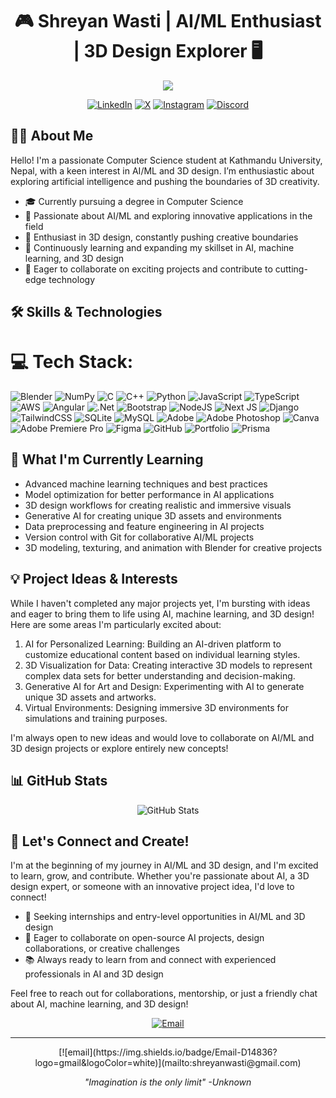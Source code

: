 <h1 align="center">🎮 Shreyan Wasti | AI/ML Enthusiast | 3D Design Explorer  🖥️</h1>

<p align="center">
  <img src="https://readme-typing-svg.herokuapp.com?lines=Computer+Science+Student;Passionate+Game+Developer;Exploring+AI+And+Machine+Learning;Ready+for+New+Challenges&center=true&width=380&height=45">
</p>

<p align="center">
  <a href="https://www.linkedin.com/in/shreyanwasti/"><img src="https://img.shields.io/badge/LinkedIn-0077B5?style=for-the-badge&logo=linkedin&logoColor=white" alt="LinkedIn"></a>
 <a href="https://x.com/ShreyanWasti"><img src="https://img.shields.io/badge/X-000000?style=for-the-badge&logo=x&logoColor=white" alt="X"></a>
  <a href="https://www.instagram.com/its.sryn__/"><img src="https://img.shields.io/badge/Instagram-E4405F?style=for-the-badge&logo=instagram&logoColor=white" alt="Instagram"></a>
  <a href="https://discord.com/users/715777002283728966"><img src="https://img.shields.io/badge/Discord-7289DA?style=for-the-badge&logo=discord&logoColor=white" alt="Discord"></a>
</p>

## 👨‍💻 About Me

Hello! I'm a passionate Computer Science student at Kathmandu University, Nepal, with a keen interest in AI/ML and 3D design. I’m enthusiastic about exploring artificial intelligence and pushing the boundaries of 3D creativity.
- 🎓 Currently pursuing a degree in Computer Science
- 🤖 Passionate about AI/ML and exploring innovative applications in the field
- 🎨 Enthusiast in 3D design, constantly pushing creative boundaries
- 🌱 Continuously learning and expanding my skillset in AI, machine learning, and 3D design
- 🤝 Eager to collaborate on exciting projects and contribute to cutting-edge technology


## 🛠️ Skills & Technologies


# 💻 Tech Stack:
![Blender](https://img.shields.io/badge/blender-%23F5792A.svg?style=for-the-badge&logo=blender&logoColor=white) ![NumPy](https://img.shields.io/badge/numpy-%23013243.svg?style=for-the-badge&logo=numpy&logoColor=white)
![C](https://img.shields.io/badge/c-%2300599C.svg?style=for-the-badge&logo=c&logoColor=white) ![C++](https://img.shields.io/badge/c++-%2300599C.svg?style=for-the-badge&logo=c%2B%2B&logoColor=white) ![Python](https://img.shields.io/badge/python-3670A0?style=for-the-badge&logo=python&logoColor=ffdd54)  ![JavaScript](https://img.shields.io/badge/javascript-%23323330.svg?style=for-the-badge&logo=javascript&logoColor=%23F7DF1E)  ![TypeScript](https://img.shields.io/badge/typescript-%23007ACC.svg?style=for-the-badge&logo=typescript&logoColor=white)  ![AWS](https://img.shields.io/badge/AWS-%23FF9900.svg?style=for-the-badge&logo=amazon-aws&logoColor=white)  ![Angular](https://img.shields.io/badge/angular-%23DD0031.svg?style=for-the-badge&logo=angular&logoColor=white) ![.Net](https://img.shields.io/badge/.NET-5C2D91?style=for-the-badge&logo=.net&logoColor=white) ![Bootstrap](https://img.shields.io/badge/bootstrap-%238511FA.svg?style=for-the-badge&logo=bootstrap&logoColor=white)  ![NodeJS](https://img.shields.io/badge/node.js-6DA55F?style=for-the-badge&logo=node.js&logoColor=white) ![Next JS](https://img.shields.io/badge/Next-black?style=for-the-badge&logo=next.js&logoColor=white) ![Django](https://img.shields.io/badge/django-%23092E20.svg?style=for-the-badge&logo=django&logoColor=white) ![TailwindCSS](https://img.shields.io/badge/tailwindcss-%2338B2AC.svg?style=for-the-badge&logo=tailwind-css&logoColor=white)   ![SQLite](https://img.shields.io/badge/sqlite-%2307405e.svg?style=for-the-badge&logo=sqlite&logoColor=white) ![MySQL](https://img.shields.io/badge/mysql-4479A1.svg?style=for-the-badge&logo=mysql&logoColor=white) ![Adobe](https://img.shields.io/badge/adobe-%23FF0000.svg?style=for-the-badge&logo=adobe&logoColor=white) ![Adobe Photoshop](https://img.shields.io/badge/adobe%20photoshop-%2331A8FF.svg?style=for-the-badge&logo=adobe%20photoshop&logoColor=white) ![Canva](https://img.shields.io/badge/Canva-%2300C4CC.svg?style=for-the-badge&logo=Canva&logoColor=white) ![Adobe Premiere Pro](https://img.shields.io/badge/Adobe%20Premiere%20Pro-9999FF.svg?style=for-the-badge&logo=Adobe%20Premiere%20Pro&logoColor=white) ![Figma](https://img.shields.io/badge/figma-%23F24E1E.svg?style=for-the-badge&logo=figma&logoColor=white) ![GitHub](https://img.shields.io/badge/github-%23121011.svg?style=for-the-badge&logo=github&logoColor=white) ![Portfolio](https://img.shields.io/badge/Portfolio-%23000000.svg?style=for-the-badge&logo=firefox&logoColor=#FF7139) ![Prisma](https://img.shields.io/badge/Prisma-3982CE?style=for-the-badge&logo=Prisma&logoColor=white)


## 🚀 What I'm Currently Learning

- Advanced machine learning techniques and best practices
- Model optimization for better performance in AI applications
- 3D design workflows for creating realistic and immersive visuals
- Generative AI for creating unique 3D assets and environments
- Data preprocessing and feature engineering in AI projects
- Version control with Git for collaborative AI/ML projects
- 3D modeling, texturing, and animation with Blender for creative projects

## 💡 Project Ideas & Interests

While I haven't completed any major projects yet, I'm bursting with ideas and eager to bring them to life using AI, machine learning, and 3D design! Here are some areas I'm particularly excited about:

1. AI for Personalized Learning: Building an AI-driven platform to customize educational content based on individual learning styles.
2. 3D Visualization for Data: Creating interactive 3D models to represent complex data sets for better understanding and decision-making.
3. Generative AI for Art and Design: Experimenting with AI to generate unique 3D assets and artworks.
4. Virtual Environments: Designing immersive 3D environments for simulations and training purposes.

I'm always open to new ideas and would love to collaborate on AI/ML and 3D design projects or explore entirely new concepts!


## 📊 GitHub Stats

<p align="center">
  <img src="https://github-readme-stats.vercel.app/api?username=sryn623&show_icons=true&theme=tokyonight" alt="GitHub Stats" />
</p>



## 🤝 Let's Connect and Create!

I'm at the beginning of my journey in AI/ML and 3D design, and I'm excited to learn, grow, and contribute. Whether you're passionate about AI, a 3D design expert, or someone with an innovative project idea, I'd love to connect!

- 💼 Seeking internships and entry-level opportunities in AI/ML and 3D design
- 🤝 Eager to collaborate on open-source AI projects, design collaborations, or creative challenges
- 📚 Always ready to learn from and connect with experienced professionals in AI and 3D design
  
Feel free to reach out for collaborations, mentorship, or just a friendly chat about AI, machine learning, and 3D design!

<p align="center">
  <a href="shreyanwasti@gmail.com"><img src="https://img.shields.io/badge/Email-D14836?style=for-the-badge&logo=gmail&logoColor=white" alt="Email"></a>
</p>

---

<p align="center">
 [![email](https://img.shields.io/badge/Email-D14836?logo=gmail&logoColor=white)](mailto:shreyanwasti@gmail.com) 
</p>

<p align="center">
  <i>"Imagination is the only limit" -Unknown </i>
</p>



